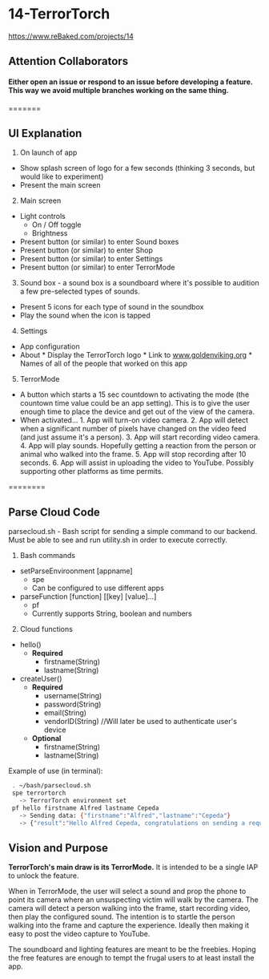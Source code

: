 14-TerrorTorch
==============

https://www.reBaked.com/projects/14

## Attention Collaborators

#### Either open an issue or respond to an issue before developing a feature. This way we avoid multiple branches working on the same thing.

=======
## UI Explanation
1.  On launch of app
  *  Show splash screen of logo for a few seconds (thinking 3 seconds, but would like to experiment)
  *  Present the main screen

2.  Main screen
  * Light controls
    *  On / Off toggle
    *  Brightness
  *  Present button (or similar) to enter Sound boxes
  *  Present button (or similar) to enter Shop
  *  Present button (or similar) to enter Settings
  *  Present button (or similar) to enter TerrorMode

3.  Sound box - a sound box is a soundboard where it's possible to audition a few pre-selected types of sounds.
  *  Present 5 icons for each type of sound in the soundbox
  *  Play the sound when the icon is tapped

4.  Settings
  *  App configuration
  *  About
    *  Display the TerrorTorch logo
    *  Link to www.goldenviking.org
    *  Names of all of the people that worked on this app

5.  TerrorMode
  *  A button which starts a 15 sec countdown to activating the mode (the countown time value could be an app setting).  This is to give the user enough time to place the device and get out of the view of the camera.
  *  When activated...
    1.  App will turn-on video camera.
    2.  App will detect when a significant number of pixels have changed on the video feed (and just assume it's a person).
    3.  App will start recording video camera.
    4.  App will play sounds.  Hopefully getting a reaction from the person or animal who walked into the frame.
    5.  App will stop recording after 10 seconds.
    6.  App will assist in uploading the video to YouTube.  Possibly supporting other platforms as time permits.

========
## Parse Cloud Code

parsecloud.sh - Bash script for sending a simple command to our backend. Must be able to see and run utility.sh in order to execute correctly.

1.  Bash commands
  * setParseEnviroonment [appname]
    * spe
    * Can be configured to use different apps
  * parseFunction [function] [[key] [value]...]
    * pf
    * Currently supports String, boolean and numbers

2. Cloud functions
  * hello()
    * **Required**
      * firstname(String)
      * lastname(String)
  * createUser()
    * **Required**
      * username(String)
      * password(String)
      * email(String)
      * vendorID(String) //Will later be used to authenticate user's device
    * **Optional**
      * firstname(String)
      * lastname(String)

Example of use (in terminal):
```bash
 . ~/bash/parsecloud.sh
 spe terrortorch
   -> TerrorTorch environment set
 pf hello firstname Alfred lastname Cepeda
   -> Sending data: {"firstname":"Alfred","lastname":"Cepeda"}
   -> {"result":"Hello Alfred Cepeda, congratulations on sending a request to our TerrorTorch backend."}
```

## Vision and Purpose

**TerrorTorch's main draw is its TerrorMode.**  It is intended to be a single IAP to unlock the feature.

When in TerrorMode, the user will select a sound and prop the phone to point its camera where an unsuspecting victim will walk by the camera.  The camera will detect a person walking into the frame, start recording video, then play the configured sound.  The intention is to startle the person walking into the frame and capture the experience.  Ideally then making it easy to post the video capture to YouTube.

The soundboard and lighting features are meant to be the freebies.  Hoping the free features are enough to tempt the frugal users to at least install the app.
